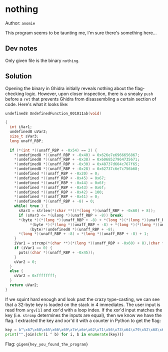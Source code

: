 # nothing

Author: `anomie`

This program seems to be taunting me, I'm sure there's something here...

## Dev notes
Only given file is the binary `nothing`.

## Solution
Opening the binary in Ghidra initially reveals nothing about the flag-checking logic. However, upon closer inspection, there is a sneaky `push` before a `ret` that prevents Ghidra from disassembling a certain section of code. Here's what it looks like:
```c
undefined8 UndefinedFunction_001011ab(void)

{
  int iVar1;
  undefined8 uVar2;
  size_t sVar3;
  long unaff_RBP;
  
  if (*(int *)(unaff_RBP + -0x54) == 2) {
    *(undefined8 *)(unaff_RBP + -0x40) = 0x626e7e6966656867;
    *(undefined8 *)(unaff_RBP + -0x38) = 0x6068527964735671;
    *(undefined8 *)(unaff_RBP + -0x30) = 0x48737d604c767f65;
    *(undefined8 *)(unaff_RBP + -0x28) = 0x62737c6e7c756b68;
    *(undefined *)(unaff_RBP + -0x20) = 0;
    *(undefined *)(unaff_RBP + -0x45) = 0x67;
    *(undefined *)(unaff_RBP + -0x44) = 0x6f;
    *(undefined *)(unaff_RBP + -0x43) = 0x6f;
    *(undefined *)(unaff_RBP + -0x42) = 100;
    *(undefined *)(unaff_RBP + -0x41) = 0;
    *(undefined8 *)(unaff_RBP + -8) = 0;
    while( true ) {
      sVar3 = strlen(*(char **)(*(long *)(unaff_RBP + -0x60) + 8));
      if (sVar3 <= *(ulong *)(unaff_RBP + -8)) break;
      *(byte *)(*(long *)(unaff_RBP + -8) + *(long *)(*(long *)(unaff_RBP + -0x60) + 8)) =
           *(byte *)(*(long *)(unaff_RBP + -8) + *(long *)(*(long *)(unaff_RBP + -0x60) + 8)) ^
           (byte)*(undefined8 *)(unaff_RBP + -8);
      *(long *)(unaff_RBP + -8) = *(long *)(unaff_RBP + -8) + 1;
    }
    iVar1 = strcmp(*(char **)(*(long *)(unaff_RBP + -0x60) + 8),(char *)(unaff_RBP + -0x40));
    if (iVar1 == 0) {
      puts((char *)(unaff_RBP + -0x45));
    }
    uVar2 = 0;
  }
  else {
    uVar2 = 0xffffffff;
  }
  return uVar2;
}
```
If we squint hard enough and look past the crazy type-casting, we can see that a 32-byte key is loaded on the stack in 4 immediates. The user input is read from `argv[1]` and xor'd with a loop index. If the xor'd input matches the key (i.e. `strcmp` determines the inputs are equal), then we know we have the flag. I extracted the key and xor'd it with a counter in Python to get the flag:

```python
key = b"\x67\x68\x65\x66\x69\x7e\x6e\x62\x71\x56\x73\x64\x79\x52\x68\x60\x65\x7f\x76\x4c\x60\x7d\x73\x48\x68\x6b\x75\x7c\x6e\x7c\x73\x62"
print("".join(chr(i ^ b) for i, b in enumerate(key)))
```

Flag: `gigem{hey_you_found_the_program}`

